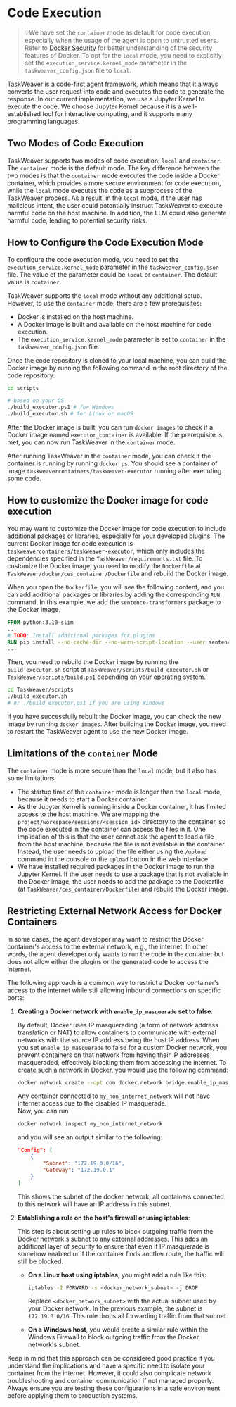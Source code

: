 # Code Execution

>💡We have set the `container` mode as default for code execution, especially when the usage of the agent
is open to untrusted users. Refer to [Docker Security](https://docs.docker.com/engine/security/) for better understanding
of the security features of Docker. To opt for the `local` mode, you need to explicitly set the `execution_service.kernel_mode` 
parameter in the `taskweaver_config.json` file to `local`.

TaskWeaver is a code-first agent framework, which means that it always converts the user request into code 
and executes the code to generate the response. In our current implementation, we use a Jupyter Kernel
to execute the code. We choose Jupyter Kernel because it is a well-established tool for interactive computing,
and it supports many programming languages.

## Two Modes of Code Execution

TaskWeaver supports two modes of code execution: `local` and `container`. 
The `container` mode is the default mode. The key difference between the two modes is that the `container` mode
executes the code inside a Docker container, which provides a more secure environment for code execution, while
the `local` mode executes the code as a subprocess of the TaskWeaver process.
As a result, in the `local` mode, if the user has malicious intent, the user could potentially
instruct TaskWeaver to execute harmful code on the host machine. In addition, the LLM could also generate
harmful code, leading to potential security risks.



## How to Configure the Code Execution Mode

To configure the code execution mode, you need to set the `execution_service.kernel_mode` parameter in the
`taskweaver_config.json` file. The value of the parameter could be `local` or `container`. The default value
is `container`.

TaskWeaver supports the `local` mode without any additional setup. However, to use the `container` mode,
there are a few prerequisites:

- Docker is installed on the host machine.
- A Docker image is built and available on the host machine for code execution.
- The `execution_service.kernel_mode` parameter is set to `container` in the `taskweaver_config.json` file.

Once the code repository is cloned to your local machine, you can build the Docker image
by running the following command in the root directory of the code repository:

```bash
cd scripts

# based on your OS
./build_executor.ps1 # for Windows
./build_executor.sh # for Linux or macOS
```

After the Docker image is built, you can run `docker images` to check if a Docker image 
named `executor_container` is available. 
If the prerequisite is met, you can now run TaskWeaver in the `container` mode.

After running TaskWeaver in the `container` mode, you can check if the container is running by running `docker ps`.
You should see a container of image `taskweavercontainers/taskweaver-executor` running after executing some code. 

## How to customize the Docker image for code execution

You may want to customize the Docker image for code execution to include additional packages or libraries, especially
for your developed plugins. The current Docker image for code execution is `taskweavercontainers/taskweaver-executor`, which 
only includes the dependencies specified in the `TaskWeaver/requirements.txt` file. To customize the Docker image, you need to
modify the `Dockerfile` at `TaskWeaver/docker/ces_container/Dockerfile` and rebuild the Docker image.

When you open the `Dockerfile`, you will see the following content, and you can add additional packages or libraries
by adding the corresponding `RUN` command. In this example, we add the `sentence-transformers` package to the Docker image.

```Dockerfile
FROM python:3.10-slim
...
# TODO: Install additional packages for plugins
RUN pip install --no-cache-dir --no-warn-script-location --user sentence-transformers
...
```
Then, you need to rebuild the Docker image by running the `build_executor.sh` script at `TaskWeaver/scripts/build_executor.sh` 
or `TaskWeaver/scripts/build.ps1` depending on your operating system.

```bash
cd TaskWeaver/scripts
./build_executor.sh
# or ./build_executor.ps1 if you are using Windows
```

If you have successfully rebuilt the Docker image, you can check the new image by running `docker images`.
After building the Docker image, you need to restart the TaskWeaver agent to use the new Docker image.

## Limitations of the `container` Mode

The `container` mode is more secure than the `local` mode, but it also has some limitations:

- The startup time of the `container` mode is longer than the `local` mode, because it needs to start a Docker container. 
- As the Jupyter Kernel is running inside a Docker container, it has limited access to the host machine. We are mapping the
  `project/workspace/sessions/<session_id>` directory to the container, so the code executed in the container can access the
  files in it. One implication of this is that the user cannot ask the agent to load a file from the host machine, because the
  file is not available in the container. Instead, the user needs to upload the file either using the `/upload` command in 
  the console or the `upload` button in the web interface.
- We have installed required packages in the Docker image to run the Jupyter Kernel. If the user needs to use a package that is
  not available in the Docker image, the user needs to add the package to the Dockerfile (at `TaskWeaver/ces_container/Dockerfile`) 
  and rebuild the Docker image.

## Restricting External Network Access for Docker Containers

In some cases, the agent developer may want to restrict the Docker container's access to the external network, e.g., the internet.
In other words, the agent developer only wants to run the code in the container but does not allow either 
the plugins or the generated code to access the internet.

The following approach is a common way to restrict a Docker container's access to the internet while still 
allowing inbound connections on specific ports:  
   
1. **Creating a Docker network with `enable_ip_masquerade` set to false**:  
  
   By default, Docker uses IP masquerading (a form of network address translation or NAT) to allow containers 
   to communicate with external networks with the source IP address being the host IP address. 
    When you set `enable_ip_masquerade` to false for a custom Docker network, 
    you prevent containers on that network from having their IP addresses masqueraded, effectively blocking them 
    from accessing the internet. To create such a network in Docker, you would use the following command:  
  
   ```bash  
   docker network create --opt com.docker.network.bridge.enable_ip_masquerade=false my_non_internet_network  
   ```  
  
   Any container connected to `my_non_internet_network` will not have internet access due to the disabled IP masquerade.  
    Now, you can run 
    ```bash
    docker network inspect my_non_internet_network
    ```
   and you will see an output similar to the following:
    ```json
    "Config": [
        {
            "Subnet": "172.19.0.0/16",
            "Gateway": "172.19.0.1"
        }
    ]
    ```
   This shows the subnet of the docker network, all containers connected to this network will have an IP address in this subnet.
   
2. **Establishing a rule on the host's firewall or using iptables**:  
  
   This step is about setting up rules to block outgoing traffic from the Docker network's subnet 
   to any external addresses. This adds an additional layer of security to ensure that even 
    if IP masquerade is somehow enabled or if the container finds another route, the traffic will still be blocked.  
  
   - **On a Linux host using iptables**, you might add a rule like this:  
  
     ```bash  
     iptables -I FORWARD -s <docker_network_subnet> -j DROP  
     ```  
       
     Replace `<docker_network_subnet>` with the actual subnet used by your Docker network. 
     In the previous example, the subnet is `172.19.0.0/16`. This rule drops all forwarding traffic from that subnet. 
  
   - **On a Windows host**, you would create a similar rule within the Windows Firewall 
     to block outgoing traffic from the Docker network's subnet.  
   
Keep in mind that this approach can be considered good practice if you understand the implications 
and have a specific need to isolate your container from the internet.
However, it could also complicate network troubleshooting and container communication if not managed properly. 
Always ensure you are testing these configurations in a safe environment before applying them to production systems.  
   
